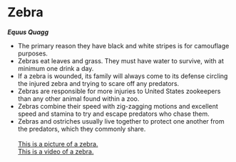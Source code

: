 # Zebra <br>
***Equus Quagg*** <br>
   + The primary reason they have black and white stripes is for camouflage purposes. <br>
   + Zebras eat leaves and grass. They must have water to survive, with at minimum one drink a day. <br>
   + If a zebra is wounded, its family will always come to its defense circling the injured zebra and trying to scare off any predators. <br>
   + Zebras are responsible for more injuries to United States zookeepers than any other animal found within a zoo. <br>
   + Zebras combine their speed with zig-zagging motions and excellent speed and stamina to try and escape predators who chase them. <br>
   + Zebras and ostriches usually live together to protect one another from the predators, which they commonly share. <br>  
[This is a picture of a zebra.](https://unsplash.com/photos/UgidX4V13Gc) <br>
[This is a video of a zebra.](https://www.youtube.com/watch?v=kWxnadQI5Qw) <br>
